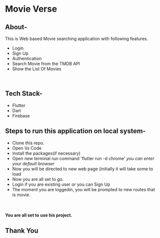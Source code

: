 # <div align="center">
  <h1>Movie Verse</h1>
  

## About-
This is Web based Movie searching application with following features.
- Login
- Sign Up
- Authentication
- Search Movie from the TMDB API
- Show the List Of Movies
<br/>


## Tech Stack-
- Flutter
- Dart
- Firebase

## Steps to run this application on local system-
- Clone this repo.
- Open Vs Code
- Install the packages(if necessary)
- Open new terminal run command 'flutter run -d chrome'   *you can enter your default browser*
- Now you will be directed to new web page (initially it will take some to load
- Now you are all set to go.
- Login if you are existing user or you can Sign Up
- The moment you are loggedin, you will be prompted to new routes that is movie.

<br/>

#### You are all set to use his project.

## Thank You
